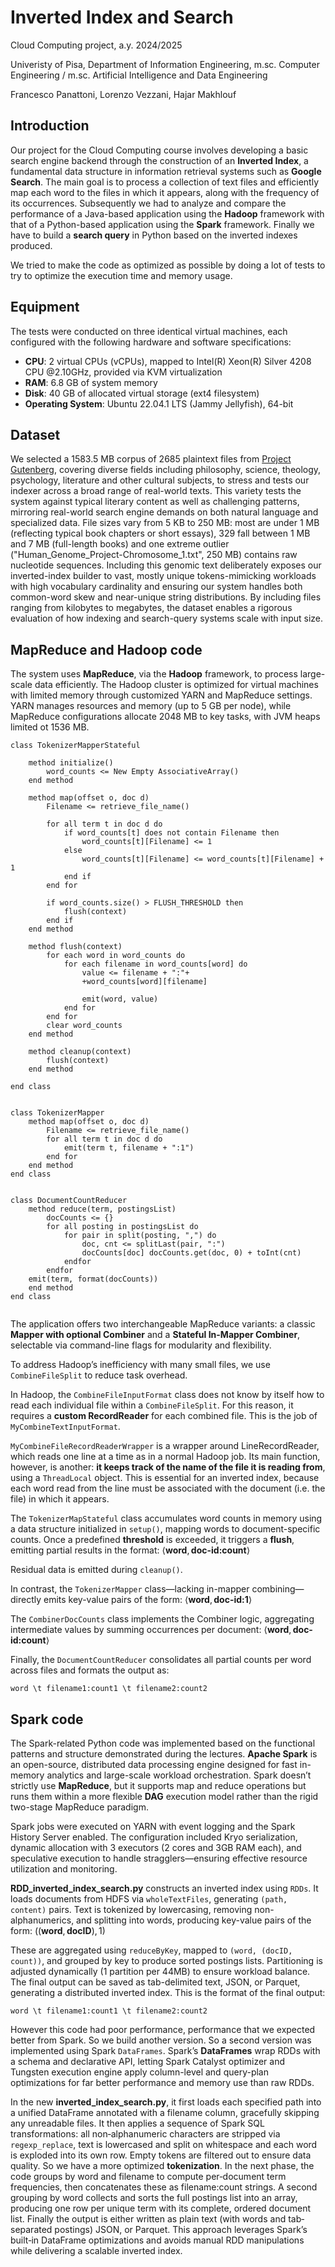 # Inverted Index and Search
Cloud Computing project, a.y. 2024/2025

Univeristy of Pisa,
Department of Information Engineering, 
m.sc. Computer Engineering / m.sc. Artificial Intelligence and Data Engineering


Francesco Panattoni,
Lorenzo Vezzani,
Hajar Makhlouf

## Introduction  
Our project for the Cloud Computing course involves developing a basic search engine backend through the construction of an **Inverted Index**, a fundamental data structure in information retrieval systems such as **Google Search**. The main goal is to process a collection of text files and efficiently map each word to the files in which it appears, along with the frequency of its occurrences. Subsequently we had to analyze and compare the performance of a Java-based application using the **Hadoop** framework with that of a Python-based application using the **Spark** framework. Finally we have to build a **search query** in Python based on the inverted indexes produced.

We tried to make the code as optimized as possible by doing a lot of tests to try to optimize the execution time and memory usage.

## Equipment
The tests were conducted on three identical virtual machines, each configured with the following hardware and software specifications:

- **CPU**: 2 virtual CPUs (vCPUs), mapped to Intel(R) Xeon(R) Silver 4208 CPU @2.10GHz, provided via KVM virtualization
- **RAM**: 6.8 GB of system memory
- **Disk**: 40 GB of allocated virtual storage (ext4 filesystem)
- **Operating System**: Ubuntu 22.04.1 LTS (Jammy Jellyfish), 64-bit

## Dataset
We selected a 1583.5 MB corpus of 2685 plaintext files from [Project Gutenberg](https://www.gutenberg.org/), covering diverse fields including philosophy, science, theology, psychology, literature and other cultural subjects, to stress and tests our indexer across a broad range of real-world texts. This variety tests the system against typical literary content as well as challenging patterns, mirroring real-world search engine demands on both natural language and specialized data. File sizes vary from 5 KB to 250 MB: most are under 1 MB (reflecting typical book chapters or short essays), 329 fall between 1 MB and 7 MB (full-length books) and one extreme outlier ("Human_Genome_Project-Chromosome_1.txt", 250 MB) contains raw nucleotide sequences. Including this genomic text deliberately exposes our inverted-index builder to vast, mostly unique tokens-mimicking workloads with high vocabulary cardinality and ensuring our system handles both common-word skew and near-unique string distributions. By including files ranging from kilobytes to megabytes, the dataset enables a rigorous evaluation of how indexing and search-query systems scale with input size.

## MapReduce and Hadoop code
The system uses **MapReduce**, via the **Hadoop** framework, to process large-scale data efficiently. The Hadoop cluster is optimized for virtual machines with limited memory through customized YARN and MapReduce settings. YARN manages resources and memory (up to 5 GB per node), while MapReduce configurations allocate 2048 MB to key tasks, with JVM heaps limited ot 1536 MB.

``` PseudoCode
class TokenizerMapperStateful

	method initialize()
		word_counts <= New Empty AssociativeArray()
	end method
	
	method map(offset o, doc d)
		Filename <= retrieve_file_name()
		
		for all term t in doc d do
			if word_counts[t] does not contain Filename then
				word_counts[t][Filename] <= 1
			else
				word_counts[t][Filename] <= word_counts[t][Filename] + 1
			end if
		end for
		
		if word_counts.size() > FLUSH_THRESHOLD then
			flush(context)
		end if
	end method
	
	method flush(context)
		for each word in word_counts do
			for each filename in word_counts[word] do
				value <= filename + ":"+ 
				+word_counts[word][filename]
				
				emit(word, value)
			end for
		end for
		clear word_counts
	end method
	
	method cleanup(context)
		flush(context)
	end method

end class
		
```

<span id="fig:pseudocode-stateful-mapper" label="fig:pseudocode-stateful-mapper"></span>

``` PseudoCode
class TokenizerMapper
	method map(offset o, doc d)
		Filename <= retrieve_file_name()
		for all term t in doc d do
			emit(term t, filename + ":1")
		end for
	end method
end class
		
```

<span id="fig:pseudocode-stateless-mapper" label="fig:pseudocode-stateless-mapper"></span>

``` PseudoCode
class DocumentCountReducer
	method reduce(term, postingsList)
		docCounts <= {}
		for all posting in postingsList do
			for pair in split(posting, ",") do
				doc, cnt <= splitLast(pair, ":")
				docCounts[doc] docCounts.get(doc, 0) + toInt(cnt)
			endfor
		endfor
	emit(term, format(docCounts))
	end method
end class
			
```

<span id="fig:pseudocode-reducer" label="fig:pseudocode-reducer"></span>

The application offers two interchangeable MapReduce variants: a classic **Mapper with optional Combiner** and a **Stateful In-Mapper Combiner**, selectable via command-line flags for modularity and flexibility.

To address Hadoop’s inefficiency with many small files, we use `CombineFileSplit` to reduce task overhead.

In Hadoop, the `CombineFileInputFormat` class does not know by itself how to read each individual file within a `CombineFileSplit`. For this reason, it requires a **custom RecordReader** for each combined file. This is the job of `MyCombineTextInputFormat`.

`MyCombineFileRecordReaderWrapper` is a wrapper around LineRecordReader, which reads one line at a time as in a normal Hadoop job. Its main function, however, is another: **it keeps track of the name of the file it is reading from**, using a `ThreadLocal` object. This is essential for an inverted index, because each word read from the line must be associated with the document (i.e. the file) in which it appears.

The `TokenizerMapStateful` class accumulates word counts in memory using a data structure initialized in `setup()`, mapping words to document-specific counts. Once a predefined **threshold** is exceeded, it triggers a **flush**, emitting partial results in the format: ⟨**word**, **doc-id:count**⟩

Residual data is emitted during `cleanup()`.

In contrast, the `TokenizerMapper` class—lacking in-mapper combining—directly emits key-value pairs of the form:
⟨**word**, **doc-id:1**⟩

The `CombinerDocCounts` class implements the Combiner logic, aggregating intermediate values by summing occurrences per document:
⟨**word**, **doc-id:count**⟩

Finally, the `DocumentCountReducer` consolidates all partial counts per word across files and formats the output as:

`word \t filename1:count1 \t filename2:count2`

## Spark code
The Spark-related Python code was implemented based on the functional patterns and structure demonstrated during the lectures. **Apache Spark** is an open-source, distributed data processing engine designed for fast in-memory analytics and large-scale workload orchestration. Spark doesn’t strictly use **MapReduce**, but it supports map and reduce operations but runs them within a more flexible **DAG** execution model rather than the rigid two-stage MapReduce paradigm.

Spark jobs were executed on YARN with event logging and the Spark History Server enabled. The configuration included Kryo serialization, dynamic allocation with 3 executors (2 cores and 3GB RAM each), and speculative execution to handle stragglers—ensuring effective resource utilization and monitoring.

**RDD_inverted_index_search.py** constructs an inverted index using `RDDs`. It loads documents from HDFS via `wholeTextFiles`, generating `(path, content)` pairs. Text is tokenized by lowercasing, removing non-alphanumerics, and splitting into words, producing key-value pairs of the form: ((**word**, **docID**), 1)

These are aggregated using `reduceByKey`, mapped to `(word, (docID, count))`, and grouped by key to produce sorted postings lists. Partitioning is adjusted dynamically (1 partition per 44MB) to ensure workload balance. The final output can be saved as tab-delimited text, JSON, or Parquet, generating a distributed inverted index. This is the format of the final output:

`word \t filename1:count1 \t filename2:count2`

However this code had poor performance, performance that we expected better from Spark. So we build another version. So a second version was implemented using Spark `DataFrames`. Spark’s **DataFrames** wrap RDDs with a schema and declarative API, letting Spark Catalyst optimizer and Tungsten execution engine apply column-level and query-plan optimizations for far better performance and memory use than raw RDDs.

In the new **inverted_index_search.py**, it first loads each specified path into a unified DataFrame annotated with a filename column, gracefully skipping any unreadable files. It then applies a sequence of Spark SQL transformations: all non‐alphanumeric characters are stripped via `regexp_replace`, text is lowercased and split on whitespace and each word is exploded into its own row. Empty tokens are filtered out to ensure data quality. So we have a more optimized **tokenization**. In the next phase, the code groups by word and filename to compute per‐document term frequencies, then concatenates these as filename:count strings. A second grouping by word collects and sorts the full postings list into an array, producing one row per unique term with its complete, ordered document list. Finally the output is either written as plain text (with words and tab‐separated postings) JSON, or Parquet. This approach leverages Spark’s built‐in DataFrame optimizations and avoids manual RDD manipulations while delivering a scalable inverted index. 


